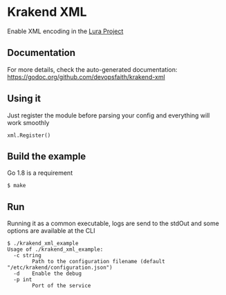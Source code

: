 Krakend XML
====

Enable XML encoding in the [Lura Project](github.com/luraproject/lura)

## Documentation

For more details, check the auto-generated documentation: https://godoc.org/github.com/devopsfaith/krakend-xml

## Using it

Just register the module before parsing your config and everything will work smoothly

	xml.Register()

## Build the example

Go 1.8 is a requirement

	$ make

## Run

Running it as a common executable, logs are send to the stdOut and some options are available at the CLI

	$ ./krakend_xml_example
	Usage of ./krakend_xml_example:
	  -c string
	    	Path to the configuration filename (default "/etc/krakend/configuration.json")
	  -d	Enable the debug
	  -p int
	    	Port of the service
